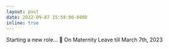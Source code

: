 ```yaml
---
layout: post
date: 2022-09-07 15:59:00-0400
inline: true
---
```


Starting a new role... :revolving_hearts: On Maternity Leave till March 7th, 2023
